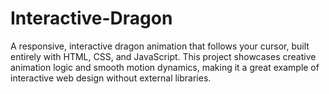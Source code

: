 # Interactive-Dragon
A responsive, interactive dragon animation that follows your cursor, built entirely with HTML, CSS, and JavaScript. This project showcases creative animation logic and smooth motion dynamics, making it a great example of interactive web design without external libraries.
